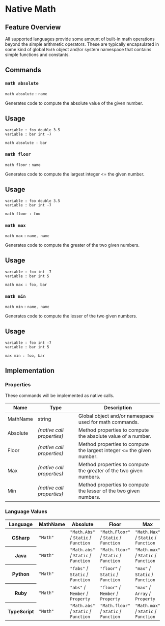 # Native Math

## Feature Overview

All supported languages provide some amount of built-in math operations beyond the simple arithmetic operators.
These are typically encapsulated in some kind of global `Math` object and/or system namespace that contains simple functions and constants.


## Commands

### `math absolute`

`math absolute` `:` `name`

Generates code to compute the absolute value of the given number.

## Usage

```
variable : foo double 3.5
variable : bar int -7

math absolute : bar
```

### `math floor`

`math floor` `:` `name`

Generates code to compute the largest integer <= the given number.

## Usage

```
variable : foo double 3.5
variable : bar int -7

math floor : foo
```
### `math max`

`math max` `:` `name, name`

Generates code to compute the greater of the two given numbers.

## Usage

```
variable : foo int -7
variable : bar int 5

math max : foo, bar
```

### `math min`

`math min` `:` `name, name`

Generates code to compute the lesser of the two given numbers.

## Usage

```
variable : foo int -7
variable : bar int 5

max min : foo, bar
```

## Implementation

### Properties

These commands will be implemented as native calls.

<table>
    <thead>
        <th>Name</th>
        <th>Type</th>
        <th>Description</th>
    </thead>
    <tbody>
        <tr>
            <td>MathName</td>
            <td>string</td>
            <td>Global object and/or namespace used for math commands.</td>
        </tr>
        <tr>
            <td>Absolute</td>
            <td><em>(native call properties)</em></td>
            <td>Method properties to compute the absolute value of a number.</td>
        </tr>
        <tr>
            <td>Floor</td>
            <td><em>(native call properties)</em></td>
            <td>Method properties to compute the largest integer <= the given number.</td>
        </tr>
        <tr>
            <td>Max</td>
            <td><em>(native call properties)</em></td>
            <td>Method properties to compute the greater of the two given numbers.</td>
        </tr>
        <tr>
            <td>Min</td>
            <td><em>(native call properties)</em></td>
            <td>Method properties to compute the lesser of the two given numbers.</td>
        </tr>
     </tbody>
</table>

### Language Values

<table>
    <thead>
        <th>Language</th>
        <th>MathName</th>
        <th>Absolute</th>
        <th>Floor</th>
        <th>Max</th>
        <th>Min</th>
    </thead>
    <tbody>
        <tr>
            <th>CSharp</th>
            <td><code>"Math"</code></td>
            <td><code>"Math.Abs"</code> / <code>Static</code> / <code>Function</code></td>
            <td><code>"Math.Floor"</code> / <code>Static</code> / <code>Function</code></td>
            <td><code>"Math.Max"</code> / <code>Static</code> / <code>Function</code></td>
            <td><code>"Math.Min"</code> / <code>Static</code> / <code>Function</code></td>
        </tr>
        <tr>
            <th>Java</th>
            <td><code>"Math"</code></td>
            <td><code>"Math.abs"</code> / <code>Static</code> / <code>Function</code></td>
            <td><code>"Math.floor"</code> / <code>Static</code> / <code>Function</code></td>
            <td><code>"Math.max"</code> / <code>Static</code> / <code>Function</code></td>
            <td><code>"Math.min"</code> / <code>Static</code> / <code>Function</code></td>
        </tr>
        <tr>
            <th>Python</th>
            <td><code>"Math"</code></td>
            <td><code>"fabs"</code> / <code>Static</code> / <code>Function</code></td>
            <td><code>"floor"</code> / <code>Static</code> / <code>Function</code></td>
            <td><code>"max"</code> / <code>Static</code> / <code>Function</code></td>
            <td><code>"min"</code> / <code>Static</code> / <code>Function</code></td>
        </tr>
        <tr>
            <th>Ruby</th>
            <td><code>"Math"</code></td>
            <td><code>"abs"</code> / <code>Member</code> / <code>Property</code></td>
            <td><code>"floor"</code> / <code>Member</code> / <code>Property</code></td>
            <td><code>"max"</code> / <code>Array</code> / <code>Property</code></td>
            <td><code>"min"</code> / <code>Array</code> / <code>Property</code></td>
        </tr>
        <tr>
            <th>TypeScript</th>
            <td><code>"Math"</code></td>
            <td><code>"Math.abs"</code> / <code>Static</code> / <code>Function</code></td>
            <td><code>"Math.floor"</code> / <code>Static</code> / <code>Function</code></td>
            <td><code>"Math.max"</code> / <code>Static</code> / <code>Function</code></td>
            <td><code>"Math.min"</code> / <code>Static</code> / <code>Function</code></td>
        </tr>
    <tbody>
</table>

